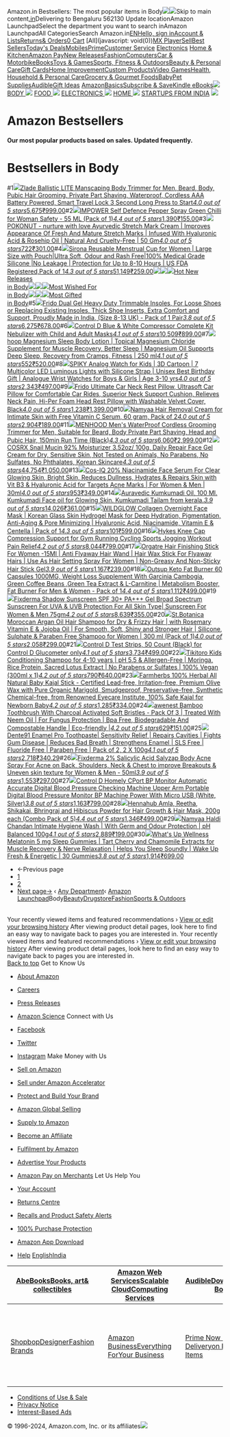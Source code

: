 Amazon.in Bestsellers: The most popular items in Body![](//fls-eu.amazon.in/1/batch/1/OP/A21TJRUUN4KGV:262-8019497-0023555:7KR6WWDC23C41R6FVBXJ$uedata=s:%2Frd%2Fuedata%3Fstaticb%26id%3D7KR6WWDC23C41R6FVBXJ:0)![](https://m.media-amazon.com/images/G/31/gno/sprites/nav-sprite-global-1x-reorg-privacy._CB541718031_.png)Skip to main content[.in](/ref=nav_logo)Delivering to Bengaluru 562130  Update locationAmazon LaunchpadSelect the department you want to search inAmazon LaunchpadAll CategoriesSearch Amazon.in[EN](/customer-preferences/edit?ie=UTF8&preferencesReturnUrl=%2F&ref_=topnav_lang)[Hello, sign inAccount & Lists](https://www.amazon.in/ap/signin?openid.pape.max_auth_age=0&openid.return_to=https%3A%2F%2Fwww.amazon.in%2Fgp%2Fbestsellers%2Fboost%2F10894224031%2Fref%3Dzg_bs_nav_boost_1%2F%3Fie%3DUTF8%26ref_%3Dnav_ya_signin&openid.identity=http%3A%2F%2Fspecs.openid.net%2Fauth%2F2.0%2Fidentifier_select&openid.assoc_handle=inflex&openid.mode=checkid_setup&openid.claimed_id=http%3A%2F%2Fspecs.openid.net%2Fauth%2F2.0%2Fidentifier_select&openid.ns=http%3A%2F%2Fspecs.openid.net%2Fauth%2F2.0)[Returns& Orders](/gp/css/order-history?ref_=nav_orders_first)[0 Cart](/gp/cart/view.html?ref_=nav_cart) [All](javascript: void(0))[MX Player](/minitv?ref_=nav_avod_desktop_topnav)[Sell](/b/32702023031?node=32702023031&ld=AZINSOANavDesktop_T3&ref_=nav_cs_sell_T3)[Best Sellers](/gp/bestsellers/?ref_=nav_cs_bestsellers)[Today's Deals](/deals?ref_=nav_cs_gb)[Mobiles](/mobile-phones/b/?ie=UTF8&node=1389401031&ref_=nav_cs_mobiles)[Prime](/prime?ref_=nav_cs_primelink_nonmember)[Customer Service](/gp/help/customer/display.html?nodeId=200507590&ref_=nav_cs_help) [Electronics](/electronics/b/?ie=UTF8&node=976419031&ref_=nav_cs_electronics) [Home & Kitchen](/Home-Kitchen/b/?ie=UTF8&node=976442031&ref_=nav_cs_home)[Amazon Pay](/gp/sva/dashboard?ref_=nav_cs_apay)[New Releases](/gp/new-releases/?ref_=nav_cs_newreleases)[Fashion](/gp/browse.html?node=6648217031&ref_=nav_cs_fashion)[Computers](/computers-and-accessories/b/?ie=UTF8&node=976392031&ref_=nav_cs_pc)[Car & Motorbike](/Car-Motorbike-Store/b/?ie=UTF8&node=4772060031&ref_=nav_cs_automotive)[Books](/Books/b/?ie=UTF8&node=976389031&ref_=nav_cs_books)[Toys & Games](/Toys-Games/b/?ie=UTF8&node=1350380031&ref_=nav_cs_toys)[Sports, Fitness & Outdoors](/Sports/b/?ie=UTF8&node=1984443031&ref_=nav_cs_sports)[Beauty & Personal Care](/beauty/b/?ie=UTF8&node=1355016031&ref_=nav_cs_beauty)[Gift Cards](/gift-card-store/b/?ie=UTF8&node=3704982031&ref_=nav_cs_gc)[Home Improvement](/Home-Improvement/b/?ie=UTF8&node=4286640031&ref_=nav_cs_hi)[Custom Products](/Amazon-Custom/b/?ie=UTF8&node=32615889031&ref_=nav_cs_custom)[Video Games](/video-games/b/?ie=UTF8&node=976460031&ref_=nav_cs_video_games)[Health, Household & Personal Care](/health-and-personal-care/b/?ie=UTF8&node=1350384031&ref_=nav_cs_hpc)[Grocery & Gourmet Foods](/Gourmet-Specialty-Foods/b/?ie=UTF8&node=2454178031&ref_=nav_cs_grocery)[Baby](/Baby/b/?ie=UTF8&node=1571274031&ref_=nav_cs_baby)[Pet Supplies](/Pet-Supplies/b/?ie=UTF8&node=2454181031&ref_=nav_cs_pets)[Audible](/Audible-Books-and-Originals/b/?ie=UTF8&node=17941593031&ref_=nav_cs_audible)[Gift Ideas](/gcx/-/gfhz/?ref_=nav_cs_giftfinder) [AmazonBasics](/b/?node=6637738031&ref_=nav_cs_amazonbasics)[Subscribe & Save](/auto-deliveries/landing?ref_=nav_cs_sns)[Kindle eBooks](/Kindle-eBooks/b/?ie=UTF8&node=1634753031&ref_=nav_cs_kindle_books)[![](https://m.media-amazon.com/images/G/31/launchpad/subnav/launchpad_lp_nav-logo._CB485945317_.png)](/amazon-launchpad/b/?ie=UTF8&node=10894223031&ref_=topnav_storetab_lpdin) [BODY ![](https://m.media-amazon.com/images/G/31/launchpad/subnav/Arrow_grey_21x13._CB485933081_.png)](/b/?_encoding=UTF8&ie=UTF8&node=10894224031&ref_=sv_lpdin_1) [FOOD ![](https://m.media-amazon.com/images/G/31/launchpad/subnav/Arrow_grey_21x13._CB485933081_.png)](/b/?_encoding=UTF8&ie=UTF8&node=10894230031&ref_=sv_lpdin_2) [ELECTRONICS ![](https://m.media-amazon.com/images/G/31/launchpad/subnav/Arrow_grey_21x13._CB485933081_.png)](/b/?_encoding=UTF8&ie=UTF8&node=10894234031&ref_=sv_lpdin_3) [HOME ![](https://m.media-amazon.com/images/G/31/launchpad/subnav/Arrow_grey_21x13._CB485933081_.png)](/b/?_encoding=UTF8&ie=UTF8&node=10894243031&ref_=sv_lpdin_4) [STARTUPS FROM INDIA](/b/?_encoding=UTF8&node=10894259031&ref_=sv_lpdin_5#container) [![](https://m.media-amazon.com/images/G/31/launchpad/subnav/launchpad_lp_are_you_a_startup_btn._CB485947643_.png)](https://services.amazon.in/services/sell-on-amazon/launchpad/?_encoding=UTF8&ref_=sv_lpdin_6)

Amazon Bestsellers
==================

#### Our most popular products based on sales. Updated frequently.

Bestsellers in Body
===================

#1[![](https://images-eu.ssl-images-amazon.com/images/I/61W+08SAkiL._AC_UL300_SR300,200_.jpg)](/Ballistic-Manscaping-Grooming-Waterproof-Cordless/dp/B0BD8RXV99/ref=zg_bs_g_10894224031_d_sccl_1/262-8019497-0023555?psc=1)[Zlade Ballistic LITE Manscaping Body Trimmer for Men, Beard, Body, Pubic Hair Grooming, Private Part Shaving, Waterproof, Cordless AAA Battery Powered, Smart Travel Lock 3 Second Long Press to Start](/Ballistic-Manscaping-Grooming-Waterproof-Cordless/dp/B0BD8RXV99/ref=zg_bs_g_10894224031_d_sccl_1/262-8019497-0023555?psc=1)[*4.0 out of 5 stars*5,675](/product-reviews/B0BD8RXV99/ref=zg_bs_g_10894224031_d_sccl_1_cr/262-8019497-0023555)[₹999.00](/Ballistic-Manscaping-Grooming-Waterproof-Cordless/dp/B0BD8RXV99/ref=zg_bs_g_10894224031_d_sccl_1/262-8019497-0023555?psc=1)#2[![](https://images-eu.ssl-images-amazon.com/images/I/61kqjJ9kCoL._AC_UL300_SR300,200_.jpg)](/Impower-Defence-Green-Chilli-Spray/dp/B075KC6SLD/ref=zg_bs_g_10894224031_d_sccl_2/262-8019497-0023555?psc=1)[IMPOWER Self Defence Pepper Spray Green Chilli for Woman Safety - 55 ML (Pack of 1)](/Impower-Defence-Green-Chilli-Spray/dp/B075KC6SLD/ref=zg_bs_g_10894224031_d_sccl_2/262-8019497-0023555?psc=1)[*4.4 out of 5 stars*1,390](/product-reviews/B075KC6SLD/ref=zg_bs_g_10894224031_d_sccl_2_cr/262-8019497-0023555)[₹155.00](/Impower-Defence-Green-Chilli-Spray/dp/B075KC6SLD/ref=zg_bs_g_10894224031_d_sccl_2/262-8019497-0023555?psc=1)#3[![](https://images-eu.ssl-images-amazon.com/images/I/61noHdS-hpL._AC_UL300_SR300,200_.jpg)](/POKONUT-appearance-Hyaluronic-Formulated-Cruelty-Free/dp/B0B3959HN8/ref=zg_bs_g_10894224031_d_sccl_3/262-8019497-0023555?psc=1)[POKONUT - nurture with love Ayurvedic Stretch Mark Cream | Improves Appearance Of Fresh And Mature Stretch Marks | Infused With Hyaluronic Acid & Rosehip Oil | Natural And Cruelty-Free | 50 Gm](/POKONUT-appearance-Hyaluronic-Formulated-Cruelty-Free/dp/B0B3959HN8/ref=zg_bs_g_10894224031_d_sccl_3/262-8019497-0023555?psc=1)[*4.0 out of 5 stars*722](/product-reviews/B0B3959HN8/ref=zg_bs_g_10894224031_d_sccl_3_cr/262-8019497-0023555)[₹301.00](/POKONUT-appearance-Hyaluronic-Formulated-Cruelty-Free/dp/B0B3959HN8/ref=zg_bs_g_10894224031_d_sccl_3/262-8019497-0023555?psc=1)#4[![](https://images-eu.ssl-images-amazon.com/images/I/71KWZwaDQvL._AC_UL300_SR300,200_.jpg)](/Sirona-Approved-Reusable-Menstrual-Silicone/dp/B07548ND5J/ref=zg_bs_g_10894224031_d_sccl_4/262-8019497-0023555?psc=1)[Sirona Reusable Menstrual Cup for Women | Large Size with Pouch|Ultra Soft, Odour and Rash Free|100% Medical Grade Silicone |No Leakage | Protection for Up to 8-10 Hours | US FDA Registered,Pack of 1](/Sirona-Approved-Reusable-Menstrual-Silicone/dp/B07548ND5J/ref=zg_bs_g_10894224031_d_sccl_4/262-8019497-0023555?psc=1)[*4.3 out of 5 stars*51,149](/product-reviews/B07548ND5J/ref=zg_bs_g_10894224031_d_sccl_4_cr/262-8019497-0023555)[₹259.00](/Sirona-Approved-Reusable-Menstrual-Silicone/dp/B07548ND5J/ref=zg_bs_g_10894224031_d_sccl_4/262-8019497-0023555?psc=1)[![](https://m.media-amazon.com/images/I/41sFepcVifL.jpg)![](https://m.media-amazon.com/images/I/31rxgwPwbLL.jpg)![](https://m.media-amazon.com/images/I/41tWdLAx3EL.jpg)Hot New Releases  
in Body](/gp/new-releases/boost/10894224031/ref=zg_bs_tab_t_boost_bsnr)[![](https://m.media-amazon.com/images/I/41LhT66lowL.jpg)![](https://m.media-amazon.com/images/I/417ZoRlfxLS.jpg)![](https://m.media-amazon.com/images/I/41-zU9s3gkL.jpg)Most Wished For  
in Body](/gp/most-wished-for/boost/10894224031/ref=zg_bs_tab_t_boost_mw)[![](https://m.media-amazon.com/images/I/41zAvsf9hjL.jpg)![](https://m.media-amazon.com/images/I/211uu9OxeSL.jpg)![](https://m.media-amazon.com/images/I/41s9F0YU4vL.jpg)Most Gifted  
in Body](/gp/most-gifted/boost/10894224031/ref=zg_bs_tab_t_boost_mg)#5[![](https://images-eu.ssl-images-amazon.com/images/I/716Mf4sDXsL._AC_UL300_SR300,200_.jpg)](/Frido-Trimmable-Insoles-Replacing-Existing/dp/B09RV5JVMM/ref=zg_bs_g_10894224031_d_sccl_5/262-8019497-0023555?psc=1)[Frido Dual Gel Heavy Duty Trimmable Insoles, For Loose Shoes or Replacing Existing Insoles, Thick Shoe Inserts, Extra Comfort and Support, Proudly Made in India, (Size 8-13 UK) - Pack of 1 Pair](/Frido-Trimmable-Insoles-Replacing-Existing/dp/B09RV5JVMM/ref=zg_bs_g_10894224031_d_sccl_5/262-8019497-0023555?psc=1)[*3.8 out of 5 stars*6,275](/product-reviews/B09RV5JVMM/ref=zg_bs_g_10894224031_d_sccl_5_cr/262-8019497-0023555)[₹678.00](/Frido-Trimmable-Insoles-Replacing-Existing/dp/B09RV5JVMM/ref=zg_bs_g_10894224031_d_sccl_5/262-8019497-0023555?psc=1)#6[![](https://images-eu.ssl-images-amazon.com/images/I/61QSqyAIsaL._AC_UL300_SR300,200_.jpg)](/Control-White-Compressor-Complete-Nebulizer/dp/B07YB9QSRM/ref=zg_bs_g_10894224031_d_sccl_6/262-8019497-0023555?psc=1)[Control D Blue & White Compressor Complete Kit Nebulizer with Child and Adult Masks](/Control-White-Compressor-Complete-Nebulizer/dp/B07YB9QSRM/ref=zg_bs_g_10894224031_d_sccl_6/262-8019497-0023555?psc=1)[*4.1 out of 5 stars*10,509](/product-reviews/B07YB9QSRM/ref=zg_bs_g_10894224031_d_sccl_6_cr/262-8019497-0023555)[₹899.00](/Control-White-Compressor-Complete-Nebulizer/dp/B07YB9QSRM/ref=zg_bs_g_10894224031_d_sccl_6/262-8019497-0023555?psc=1)#7[![](https://images-eu.ssl-images-amazon.com/images/I/71zRBjJvF+L._AC_UL300_SR300,200_.jpg)](/Magnesium-Muscles-Recovery-Transdermal-Lavender/dp/B0C5XZCY2F/ref=zg_bs_g_10894224031_d_sccl_7/262-8019497-0023555?psc=1)[hoop Magnesium Sleep Body Lotion | Topical Magnesium Chloride Supplement for Muscle Recovery, Better Sleep | Magnesium Oil Supports Deep Sleep, Recovery from Cramps, Fitness | 250 ml](/Magnesium-Muscles-Recovery-Transdermal-Lavender/dp/B0C5XZCY2F/ref=zg_bs_g_10894224031_d_sccl_7/262-8019497-0023555?psc=1)[*4.1 out of 5 stars*552](/product-reviews/B0C5XZCY2F/ref=zg_bs_g_10894224031_d_sccl_7_cr/262-8019497-0023555)[₹520.00](/Magnesium-Muscles-Recovery-Transdermal-Lavender/dp/B0C5XZCY2F/ref=zg_bs_g_10894224031_d_sccl_7/262-8019497-0023555?psc=1)#8[![](https://images-eu.ssl-images-amazon.com/images/I/41zhQvD8-0L._AC_UL300_SR300,200_.jpg)](/SPIKY-Digital-Resistance-Comfortable-Silicone/dp/B09TZW89JV/ref=zg_bs_g_10894224031_d_sccl_8/262-8019497-0023555?psc=1)[SPIKY Analog Watch for Kids | 3D Cartoon | 7 Multicolor LED Luminous Lights with Silicone Strap | Unisex Best Birthday Gift | Analogue Wrist Watches for Boys & Girls | Age 3-10 yrs](/SPIKY-Digital-Resistance-Comfortable-Silicone/dp/B09TZW89JV/ref=zg_bs_g_10894224031_d_sccl_8/262-8019497-0023555?psc=1)[*4.0 out of 5 stars*2,343](/product-reviews/B09TZW89JV/ref=zg_bs_g_10894224031_d_sccl_8_cr/262-8019497-0023555)[₹497.00](/SPIKY-Digital-Resistance-Comfortable-Silicone/dp/B09TZW89JV/ref=zg_bs_g_10894224031_d_sccl_8/262-8019497-0023555?psc=1)#9[![](https://images-eu.ssl-images-amazon.com/images/I/716SWYL2IeL._AC_UL300_SR300,200_.jpg)](/Frido-Ultimate-Ultrasoft-Comfortable-Superior/dp/B0CPYSWJV5/ref=zg_bs_g_10894224031_d_sccl_9/262-8019497-0023555?psc=1)[Frido Ultimate Car Neck Rest Pillow, Ultrasoft Car Pillow for Comfortable Car Rides, Superior Neck Support Cushion, Relieves Neck Pain, Hi-Per Foam Head Rest Pillow with Washable Velvet Cover, Black](/Frido-Ultimate-Ultrasoft-Comfortable-Superior/dp/B0CPYSWJV5/ref=zg_bs_g_10894224031_d_sccl_9/262-8019497-0023555?psc=1)[*4.0 out of 5 stars*1,238](/product-reviews/B0CPYSWJV5/ref=zg_bs_g_10894224031_d_sccl_9_cr/262-8019497-0023555)[₹1,399.00](/Frido-Ultimate-Ultrasoft-Comfortable-Superior/dp/B0CPYSWJV5/ref=zg_bs_g_10894224031_d_sccl_9/262-8019497-0023555?psc=1)#10[![](https://images-eu.ssl-images-amazon.com/images/I/61GJBMVt-dL._AC_UL300_SR300,200_.jpg)](/Namyaa-Removing-Intimate-Soothing-Vitamin/dp/B093GTYCBC/ref=zg_bs_g_10894224031_d_sccl_10/262-8019497-0023555?psc=1)[Namyaa Hair Removal Cream for Intimate Skin with Free Vitamin C Serum, 60 gram, Pack of 2](/Namyaa-Removing-Intimate-Soothing-Vitamin/dp/B093GTYCBC/ref=zg_bs_g_10894224031_d_sccl_10/262-8019497-0023555?psc=1)[*4.0 out of 5 stars*2,904](/product-reviews/B093GTYCBC/ref=zg_bs_g_10894224031_d_sccl_10_cr/262-8019497-0023555)[₹189.00](/Namyaa-Removing-Intimate-Soothing-Vitamin/dp/B093GTYCBC/ref=zg_bs_g_10894224031_d_sccl_10/262-8019497-0023555?psc=1)#11[![](https://images-eu.ssl-images-amazon.com/images/I/419c40tVwSL._AC_UL300_SR300,200_.jpg)](/MENHOOD-WaterProof-Cordless-Grooming-Trimmer/dp/B094JPRYYV/ref=zg_bs_g_10894224031_d_sccl_11/262-8019497-0023555?psc=1)[MENHOOD Men's WaterProof Cordless Grooming Trimmer for Men, Suitable for Beard, Body Private Part Shaving, Head and Pubic Hair, 150min Run Time (Black)](/MENHOOD-WaterProof-Cordless-Grooming-Trimmer/dp/B094JPRYYV/ref=zg_bs_g_10894224031_d_sccl_11/262-8019497-0023555?psc=1)[*4.3 out of 5 stars*6,060](/product-reviews/B094JPRYYV/ref=zg_bs_g_10894224031_d_sccl_11_cr/262-8019497-0023555)[₹2,999.00](/MENHOOD-WaterProof-Cordless-Grooming-Trimmer/dp/B094JPRYYV/ref=zg_bs_g_10894224031_d_sccl_11/262-8019497-0023555?psc=1)#12[![](https://images-eu.ssl-images-amazon.com/images/I/61XpCehawcL._AC_UL300_SR300,200_.jpg)](/COSRX-Moisturizer-Sensitive-Parabens-Phthalates/dp/B01LEJ5MSK/ref=zg_bs_g_10894224031_d_sccl_12/262-8019497-0023555?psc=1)[COSRX Snail Mucin 92% Moisturizer 3.52oz/ 100g, Daily Repair Face Gel Cream for Dry, Sensitive Skin, Not Tested on Animals, No Parabens, No Sulfates, No Phthalates, Korean Skincare](/COSRX-Moisturizer-Sensitive-Parabens-Phthalates/dp/B01LEJ5MSK/ref=zg_bs_g_10894224031_d_sccl_12/262-8019497-0023555?psc=1)[*4.3 out of 5 stars*44,754](/product-reviews/B01LEJ5MSK/ref=zg_bs_g_10894224031_d_sccl_12_cr/262-8019497-0023555)[₹1,050.00](/COSRX-Moisturizer-Sensitive-Parabens-Phthalates/dp/B01LEJ5MSK/ref=zg_bs_g_10894224031_d_sccl_12/262-8019497-0023555?psc=1)#13[![](https://images-eu.ssl-images-amazon.com/images/I/71wu9W+J9eL._AC_UL300_SR300,200_.jpg)](/Niacinamide-Multi-Peptide-Hyaluronic-Correction-Hyperpigmentation/dp/B097KSJ6LR/ref=zg_bs_g_10894224031_d_sccl_13/262-8019497-0023555?psc=1)[Cos-IQ 20% Niacinamide Face Serum For Clear Glowing Skin, Bright Skin, Reduces Dullness, Hydrates & Repairs Skin with Vit B3 & Hyaluronic Acid for Targets Acne Marks | For Women & Men | 30ml](/Niacinamide-Multi-Peptide-Hyaluronic-Correction-Hyperpigmentation/dp/B097KSJ6LR/ref=zg_bs_g_10894224031_d_sccl_13/262-8019497-0023555?psc=1)[*4.0 out of 5 stars*953](/product-reviews/B097KSJ6LR/ref=zg_bs_g_10894224031_d_sccl_13_cr/262-8019497-0023555)[₹349.00](/Niacinamide-Multi-Peptide-Hyaluronic-Correction-Hyperpigmentation/dp/B097KSJ6LR/ref=zg_bs_g_10894224031_d_sccl_13/262-8019497-0023555?psc=1)#14[![](https://images-eu.ssl-images-amazon.com/images/I/71-InZvXzsL._AC_UL300_SR300,200_.jpg)](/Auravedic-Kumkumadi-Saffron-Brightening-Radiance/dp/B00YXTNFJC/ref=zg_bs_g_10894224031_d_sccl_14/262-8019497-0023555?psc=1)[Auravedic Kumkumadi Oil, 100 Ml. Kumkumadi Face oil for Glowing Skin. Kumkumadi Tailam from kerala.](/Auravedic-Kumkumadi-Saffron-Brightening-Radiance/dp/B00YXTNFJC/ref=zg_bs_g_10894224031_d_sccl_14/262-8019497-0023555?psc=1)[*3.9 out of 5 stars*14,026](/product-reviews/B00YXTNFJC/ref=zg_bs_g_10894224031_d_sccl_14_cr/262-8019497-0023555)[₹361.00](/Auravedic-Kumkumadi-Saffron-Brightening-Radiance/dp/B00YXTNFJC/ref=zg_bs_g_10894224031_d_sccl_14/262-8019497-0023555?psc=1)#15[![](https://images-eu.ssl-images-amazon.com/images/I/61G0Aq0bBaL._AC_UL300_SR300,200_.jpg)](/WILDGLOW-Pigmentation-Anti-Aging-Minimizing-Niacinamide/dp/B0DBQX8RMW/ref=zg_bs_g_10894224031_d_sccl_15/262-8019497-0023555?psc=1)[WILDGLOW Collagen Overnight Face Mask | Korean Glass Skin Hydrogel Mask for Deep Hydration, Pigmentation, Anti-Aging & Pore Minimizing | Hyaluronic Acid, Niacinamide, Vitamin E & Centella | Pack of 1](/WILDGLOW-Pigmentation-Anti-Aging-Minimizing-Niacinamide/dp/B0DBQX8RMW/ref=zg_bs_g_10894224031_d_sccl_15/262-8019497-0023555?psc=1)[*4.3 out of 5 stars*101](/product-reviews/B0DBQX8RMW/ref=zg_bs_g_10894224031_d_sccl_15_cr/262-8019497-0023555)[₹599.00](/WILDGLOW-Pigmentation-Anti-Aging-Minimizing-Niacinamide/dp/B0DBQX8RMW/ref=zg_bs_g_10894224031_d_sccl_15/262-8019497-0023555?psc=1)#16[![](https://images-eu.ssl-images-amazon.com/images/I/71AF5VeQrJL._AC_UL300_SR300,200_.jpg)](/Hykes-Compression-Support-Running-Cycling/dp/B07J6GBG8H/ref=zg_bs_g_10894224031_d_sccl_16/262-8019497-0023555?psc=1)[Hykes Knee Cap Compression Support for Gym Running Cycling Sports Jogging Workout Pain Relief](/Hykes-Compression-Support-Running-Cycling/dp/B07J6GBG8H/ref=zg_bs_g_10894224031_d_sccl_16/262-8019497-0023555?psc=1)[*4.2 out of 5 stars*8,044](/product-reviews/B07J6GBG8H/ref=zg_bs_g_10894224031_d_sccl_16_cr/262-8019497-0023555)[₹799.00](/Hykes-Compression-Support-Running-Cycling/dp/B07J6GBG8H/ref=zg_bs_g_10894224031_d_sccl_16/262-8019497-0023555?psc=1)#17[![](https://images-eu.ssl-images-amazon.com/images/I/51FoRrMzCHL._AC_UL300_SR300,200_.jpg)](/Orgatre-Finishing-flyaway-Non-Greasy-Non-Sticky/dp/B0C2VSQJZ1/ref=zg_bs_g_10894224031_d_sccl_17/262-8019497-0023555?psc=1)[Orgatre Hair Finishing Stick For Women -15Ml | Anti Flyaway Hair Wand | Hair Wax Stick For Flyaway Hairs | Use As Hair Setting Spray For Women | Non-Greasy And Non-Sticky Hair Stick Gel](/Orgatre-Finishing-flyaway-Non-Greasy-Non-Sticky/dp/B0C2VSQJZ1/ref=zg_bs_g_10894224031_d_sccl_17/262-8019497-0023555?psc=1)[*3.9 out of 5 stars*1,167](/product-reviews/B0C2VSQJZ1/ref=zg_bs_g_10894224031_d_sccl_17_cr/262-8019497-0023555)[₹239.00](/Orgatre-Finishing-flyaway-Non-Greasy-Non-Sticky/dp/B0C2VSQJZ1/ref=zg_bs_g_10894224031_d_sccl_17/262-8019497-0023555?psc=1)#18[![](https://images-eu.ssl-images-amazon.com/images/I/71gKSQpWLcL._AC_UL300_SR300,200_.jpg)](/Capsules-Supplement-Garcinia-L-Carnitine-Metabolism/dp/B0D9HV8DMZ/ref=zg_bs_g_10894224031_d_sccl_18/262-8019497-0023555?psc=1)[Outsup Keto Fat Burner 60 Capsules 1000MG, Weight Loss Supplement With Garcinia Cambogia, Green Coffee Beans ,Green Tea Extract & L-Carnitine | Metabolism Booster, Fat Burner For Men & Women - Pack of 1](/Capsules-Supplement-Garcinia-L-Carnitine-Metabolism/dp/B0D9HV8DMZ/ref=zg_bs_g_10894224031_d_sccl_18/262-8019497-0023555?psc=1)[*4.4 out of 5 stars*1,112](/product-reviews/B0D9HV8DMZ/ref=zg_bs_g_10894224031_d_sccl_18_cr/262-8019497-0023555)[₹499.00](/Capsules-Supplement-Garcinia-L-Carnitine-Metabolism/dp/B0D9HV8DMZ/ref=zg_bs_g_10894224031_d_sccl_18/262-8019497-0023555?psc=1)#19[![](https://images-eu.ssl-images-amazon.com/images/I/61Eb4yzFGrL._AC_UL300_SR300,200_.jpg)](/FIXDERMA-Sunscreen-30-Protection-Resistant/dp/B089RJBNP2/ref=zg_bs_g_10894224031_d_sccl_19/262-8019497-0023555?psc=1)[Fixderma Shadow Sunscreen SPF 30+ PA+++ Gel Broad Spectrum Sunscreen For UVA & UVB Protection For All Skin Type| Sunscreen For Women & Men 75gm](/FIXDERMA-Sunscreen-30-Protection-Resistant/dp/B089RJBNP2/ref=zg_bs_g_10894224031_d_sccl_19/262-8019497-0023555?psc=1)[*4.2 out of 5 stars*8,639](/product-reviews/B089RJBNP2/ref=zg_bs_g_10894224031_d_sccl_19_cr/262-8019497-0023555)[₹355.00](/FIXDERMA-Sunscreen-30-Protection-Resistant/dp/B089RJBNP2/ref=zg_bs_g_10894224031_d_sccl_19/262-8019497-0023555?psc=1)#20[![](https://images-eu.ssl-images-amazon.com/images/I/51HskzdpVLL._AC_UL300_SR300,200_.jpg)](/St-Botanica-Moroccan-Rosemary-Promotes-Sulphate/dp/B074M9M3V6/ref=zg_bs_g_10894224031_d_sccl_20/262-8019497-0023555?psc=1)[St.Botanica Moroccan Argan Oil Hair Shampoo for Dry & Frizzy Hair | with Rosemary Vitamin E & Jojoba Oil | For Smooth, Soft, Shiny and Stronger Hair | Silicone, Sulphate & Paraben Free Shampoo for Women | 300 ml (Pack of 1)](/St-Botanica-Moroccan-Rosemary-Promotes-Sulphate/dp/B074M9M3V6/ref=zg_bs_g_10894224031_d_sccl_20/262-8019497-0023555?psc=1)[*4.0 out of 5 stars*2,058](/product-reviews/B074M9M3V6/ref=zg_bs_g_10894224031_d_sccl_20_cr/262-8019497-0023555)[₹299.00](/St-Botanica-Moroccan-Rosemary-Promotes-Sulphate/dp/B074M9M3V6/ref=zg_bs_g_10894224031_d_sccl_20/262-8019497-0023555?psc=1)#21[![](https://images-eu.ssl-images-amazon.com/images/I/51hJZs8nVUL._AC_UL300_SR300,200_.jpg)](/Control-Test-Strips-Count-Black/dp/B073TT59ZQ/ref=zg_bs_g_10894224031_d_sccl_21/262-8019497-0023555?psc=1)[Control D Test Strips, 50 Count (Black) for Control D Glucometer only](/Control-Test-Strips-Count-Black/dp/B073TT59ZQ/ref=zg_bs_g_10894224031_d_sccl_21/262-8019497-0023555?psc=1)[*4.1 out of 5 stars*3,734](/product-reviews/B073TT59ZQ/ref=zg_bs_g_10894224031_d_sccl_21_cr/262-8019497-0023555)[₹499.00](/Control-Test-Strips-Count-Black/dp/B073TT59ZQ/ref=zg_bs_g_10894224031_d_sccl_21/262-8019497-0023555?psc=1)#22[![](https://images-eu.ssl-images-amazon.com/images/I/61xOSlP1cvL._AC_UL300_SR300,200_.jpg)](/Tikitoro-Conditioning-Shampoo-Parabens-Sulphates/dp/B09WMN19YL/ref=zg_bs_g_10894224031_d_sccl_22/262-8019497-0023555?psc=1)[Tikitoro Kids Conditioning Shampoo for 4-10 years | pH 5.5 & Allergen-Free | Moringa, Rice Protein, Sacred Lotus Extract | No Parabens or Sulfates | 100% Vegan (300ml x 1)](/Tikitoro-Conditioning-Shampoo-Parabens-Sulphates/dp/B09WMN19YL/ref=zg_bs_g_10894224031_d_sccl_22/262-8019497-0023555?psc=1)[*4.2 out of 5 stars*790](/product-reviews/B09WMN19YL/ref=zg_bs_g_10894224031_d_sccl_22_cr/262-8019497-0023555)[₹640.00](/Tikitoro-Conditioning-Shampoo-Parabens-Sulphates/dp/B09WMN19YL/ref=zg_bs_g_10894224031_d_sccl_22/262-8019497-0023555?psc=1)#23[![](https://images-eu.ssl-images-amazon.com/images/I/71K4kQ67AqL._AC_UL300_SR300,200_.jpg)](/Farmherbs-Herbal-Kajal-Stick-Baby/dp/B0B6GJZCYZ/ref=zg_bs_g_10894224031_d_sccl_23/262-8019497-0023555?psc=1)[Farmherbs 100% Herbal All Natural Baby Kajal Stick - Certified Lead-free, Irritation-free, Premium Olive Wax with Pure Organic Marigold, Smudgeproof, Preservative-free, Synthetic Chemical-free, from Renowned Eyecare Institute, 100% Safe Kajal for Newborn Baby](/Farmherbs-Herbal-Kajal-Stick-Baby/dp/B0B6GJZCYZ/ref=zg_bs_g_10894224031_d_sccl_23/262-8019497-0023555?psc=1)[*4.2 out of 5 stars*1,285](/product-reviews/B0B6GJZCYZ/ref=zg_bs_g_10894224031_d_sccl_23_cr/262-8019497-0023555)[₹334.00](/Farmherbs-Herbal-Kajal-Stick-Baby/dp/B0B6GJZCYZ/ref=zg_bs_g_10894224031_d_sccl_23/262-8019497-0023555?psc=1)#24[![](https://images-eu.ssl-images-amazon.com/images/I/61XCYT6TLLL._AC_UL300_SR300,200_.jpg)](/awenest-Toothbrush-Charcoal-Activated-Bristles/dp/B0BXDR5644/ref=zg_bs_g_10894224031_d_sccl_24/262-8019497-0023555?psc=1)[awenest Bamboo Toothbrush With Charcoal Activated Soft Bristles - Pack Of 3 | Treated With Neem Oil | For Fungus Protection | Bpa Free, Biodegradable And Compostable Handle | Eco-friendly |](/awenest-Toothbrush-Charcoal-Activated-Bristles/dp/B0BXDR5644/ref=zg_bs_g_10894224031_d_sccl_24/262-8019497-0023555?psc=1)[*4.2 out of 5 stars*629](/product-reviews/B0BXDR5644/ref=zg_bs_g_10894224031_d_sccl_24_cr/262-8019497-0023555)[₹151.00](/awenest-Toothbrush-Charcoal-Activated-Bristles/dp/B0BXDR5644/ref=zg_bs_g_10894224031_d_sccl_24/262-8019497-0023555?psc=1)#25[![](https://images-eu.ssl-images-amazon.com/images/I/71xbS6Q5C5L._AC_UL300_SR300,200_.jpg)](/Dente91-Toothpaste-Sensitivity-Re-Mineralization-Protection/dp/B091CLPMS1/ref=zg_bs_g_10894224031_d_sccl_25/262-8019497-0023555?psc=1)[Dente91 Enamel Pro Toothpaste| Sensitivity Relief | Repairs Cavities | Fights Gum Disease | Reduces Bad Breath | Strengthens Enamel | SLS Free | Fluoride Free | Paraben Free | Pack of 2, 2 X 100g](/Dente91-Toothpaste-Sensitivity-Re-Mineralization-Protection/dp/B091CLPMS1/ref=zg_bs_g_10894224031_d_sccl_25/262-8019497-0023555?psc=1)[*4.1 out of 5 stars*2,718](/product-reviews/B091CLPMS1/ref=zg_bs_g_10894224031_d_sccl_25_cr/262-8019497-0023555)[₹340.29](/Dente91-Toothpaste-Sensitivity-Re-Mineralization-Protection/dp/B091CLPMS1/ref=zg_bs_g_10894224031_d_sccl_25/262-8019497-0023555?psc=1)#26[![](https://images-eu.ssl-images-amazon.com/images/I/518dhNXVCZS._AC_UL300_SR300,200_.jpg)](/Fix-Derma-Salyzap-Body-Spray/dp/B01GNT55DS/ref=zg_bs_g_10894224031_d_sccl_26/262-8019497-0023555?psc=1)[Fixderma 2% Salicylic Acid Salyzap Body Acne Spray For Acne on Back, Shoulders, Neck & Chest to improve Breakouts & Uneven skin texture for Women & Men - 50ml](/Fix-Derma-Salyzap-Body-Spray/dp/B01GNT55DS/ref=zg_bs_g_10894224031_d_sccl_26/262-8019497-0023555?psc=1)[*3.9 out of 5 stars*1,553](/product-reviews/B01GNT55DS/ref=zg_bs_g_10894224031_d_sccl_26_cr/262-8019497-0023555)[₹297.00](/Fix-Derma-Salyzap-Body-Spray/dp/B01GNT55DS/ref=zg_bs_g_10894224031_d_sccl_26/262-8019497-0023555?psc=1)#27[![](https://images-eu.ssl-images-amazon.com/images/I/51OK+9kVZeL._AC_UL300_SR300,200_.jpg)](/Control-Automatic-Accurate-Pressure-Checking/dp/B0BSR1ZXWM/ref=zg_bs_g_10894224031_d_sccl_27/262-8019497-0023555?psc=1)[Control D Homely CPort BP Monitor Automatic Accurate Digital Blood Pressure Checking Machine Upper Arm Portable Digital Blood Pressure Monitor BP Machine Power With Micro USB (White, Silver)](/Control-Automatic-Accurate-Pressure-Checking/dp/B0BSR1ZXWM/ref=zg_bs_g_10894224031_d_sccl_27/262-8019497-0023555?psc=1)[*3.8 out of 5 stars*1,163](/product-reviews/B0BSR1ZXWM/ref=zg_bs_g_10894224031_d_sccl_27_cr/262-8019497-0023555)[₹799.00](/Control-Automatic-Accurate-Pressure-Checking/dp/B0BSR1ZXWM/ref=zg_bs_g_10894224031_d_sccl_27/262-8019497-0023555?psc=1)#28[![](https://images-eu.ssl-images-amazon.com/images/I/81D3gTnOhqS._AC_UL300_SR300,200_.jpg)](/Hennahub-Reetha-Shikakai-Bhringraj-Hibiscus/dp/B08DM49Z3F/ref=zg_bs_g_10894224031_d_sccl_28/262-8019497-0023555?psc=1)[Hennahub Amla, Reetha, Shikakai, Bhringraj and Hibiscus Powder for Hair Growth & Hair Mask, 200g each (Combo Pack of 5)](/Hennahub-Reetha-Shikakai-Bhringraj-Hibiscus/dp/B08DM49Z3F/ref=zg_bs_g_10894224031_d_sccl_28/262-8019497-0023555?psc=1)[*4.4 out of 5 stars*1,346](/product-reviews/B08DM49Z3F/ref=zg_bs_g_10894224031_d_sccl_28_cr/262-8019497-0023555)[₹499.00](/Hennahub-Reetha-Shikakai-Bhringraj-Hibiscus/dp/B08DM49Z3F/ref=zg_bs_g_10894224031_d_sccl_28/262-8019497-0023555?psc=1)#29[![](https://images-eu.ssl-images-amazon.com/images/I/61KRxgAbfYL._AC_UL300_SR300,200_.jpg)](/Namyaa-Chandan-Intimate-Protection-Balanced/dp/B08GP3FMTV/ref=zg_bs_g_10894224031_d_sccl_29/262-8019497-0023555?psc=1)[Namyaa Haldi Chandan Intimate Hygiene Wash | With Germ and Odour Protection | pH Balanced 100g](/Namyaa-Chandan-Intimate-Protection-Balanced/dp/B08GP3FMTV/ref=zg_bs_g_10894224031_d_sccl_29/262-8019497-0023555?psc=1)[*4.1 out of 5 stars*2,889](/product-reviews/B08GP3FMTV/ref=zg_bs_g_10894224031_d_sccl_29_cr/262-8019497-0023555)[₹199.00](/Namyaa-Chandan-Intimate-Protection-Balanced/dp/B08GP3FMTV/ref=zg_bs_g_10894224031_d_sccl_29/262-8019497-0023555?psc=1)#30[![](https://images-eu.ssl-images-amazon.com/images/I/61qEnLrtYUL._AC_UL300_SR300,200_.jpg)](/Whats-Up-Wellness-Relaxation-Energetic/dp/B0BJ7BPMTR/ref=zg_bs_g_10894224031_d_sccl_30/262-8019497-0023555?psc=1)[What's Up Wellness Melatonin 5 mg Sleep Gummies | Tart Cherry and Chamomile Extracts for Muscle Recovery & Nerve Relaxation | Helps You Sleep Soundly | Wake Up Fresh & Energetic | 30 Gummies](/Whats-Up-Wellness-Relaxation-Energetic/dp/B0BJ7BPMTR/ref=zg_bs_g_10894224031_d_sccl_30/262-8019497-0023555?psc=1)[*3.8 out of 5 stars*1,914](/product-reviews/B0BJ7BPMTR/ref=zg_bs_g_10894224031_d_sccl_30_cr/262-8019497-0023555)[₹699.00](/Whats-Up-Wellness-Relaxation-Energetic/dp/B0BJ7BPMTR/ref=zg_bs_g_10894224031_d_sccl_30/262-8019497-0023555?psc=1)

* ←Previous page
* [1](/gp/bestsellers/boost/10894224031/ref=zg_bs_pg_1_boost?ie=UTF8&pg=1)
* [2](/gp/bestsellers/boost/10894224031/ref=zg_bs_pg_2_boost?ie=UTF8&pg=2)
* [Next page→](/gp/bestsellers/boost/10894224031/ref=zg_bs_pg_2_boost?ie=UTF8&pg=2)
‹ [Any Department](/gp/bestsellers/ref=zg_bs_unv_boost_0_10894224031_2)‹ [Amazon Launchpad](/gp/bestsellers/boost/ref=zg_bs_unv_boost_1_10894224031_1)Body[Beauty](/gp/bestsellers/boost/10894225031/ref=zg_bs_nav_boost_2_10894224031)[Drugstore](/gp/bestsellers/boost/10894228031/ref=zg_bs_nav_boost_2_10894224031)[Fashion](/gp/bestsellers/boost/10894226031/ref=zg_bs_nav_boost_2_10894224031)[Sports & Outdoors](/gp/bestsellers/boost/10894229031/ref=zg_bs_nav_boost_2_10894224031)  

|  |
| --- |

 Your recently viewed items and featured recommendations  ›  [View or edit your browsing history](/gp/history)  After viewing product detail pages, look here to find an easy way to navigate back to pages you are interested in.  Your recently viewed items and featured recommendations  ›  [View or edit your browsing history](/gp/history)  After viewing product detail pages, look here to find an easy way to navigate back to pages you are interested in.   
 [Back to top](javascript:void(0)) Get to Know Us

* [About Amazon](https://www.aboutamazon.in/?utm_source=gateway&utm_medium=footer)
* [Careers](https://amazon.jobs)
* [Press Releases](https://press.aboutamazon.in/?utm_source=gateway&utm_medium=footer)
* [Amazon Science](https://www.amazon.science)
Connect with Us

* [Facebook](https://www.amazon.in/gp/redirect.html/ref=footer_fb?location=http://www.facebook.com/AmazonIN&token=2075D5EAC7BB214089728E2183FD391706D41E94&6)
* [Twitter](https://www.amazon.in/gp/redirect.html/ref=footer_twitter?location=http://twitter.com/AmazonIN&token=A309DFBFCB1E37A808FF531934855DC817F130B6&6)
* [Instagram](https://www.amazon.in/gp/redirect.html?location=https://www.instagram.com/amazondotin&token=264882C912E9D005CB1D9B61F12E125D5DF9BFC7&source=standards)
Make Money with Us

* [Sell on Amazon](/b/?node=2838698031&ld=AZINSOANavDesktopFooter_C&ref_=nav_footer_sell_C)
* [Sell under Amazon Accelerator](https://accelerator.amazon.in/?ref_=map_1_b2b_GW_FT)
* [Protect and Build Your Brand](https://brandservices.amazon.in/?ref=AOINABRLGNRFOOT&ld=AOINABRLGNRFOOT)
* [Amazon Global Selling](https://sell.amazon.in/grow-your-business/amazon-global-selling.html?ld=AZIN_Footer_V1&ref=AZIN_Footer_V1)
* [Supply to Amazon](https://supply.amazon.com/?ref_=footer_sta&lang=en-IN)
* [Become an Affiliate](https://affiliate-program.amazon.in/?utm_campaign=assocshowcase&utm_medium=footer&utm_source=GW&ref_=footer_assoc)
* [Fulfilment by Amazon](https://services.amazon.in/services/fulfilment-by-amazon/benefits.html/ref=az_footer_fba?ld=AWRGINFBAfooter)
* [Advertise Your Products](https://advertising.amazon.in/?ref=Amz.in)
* [Amazon Pay on Merchants](https://www.amazonpay.in/merchant)
Let Us Help You

* [Your Account](/gp/css/homepage.html?ref_=footer_ya)
* [Returns Centre](/gp/css/returns/homepage.html?ref_=footer_hy_f_4)
* [Recalls and Product Safety Alerts](https://www.amazon.in/your-product-safety-alerts?ref_=footer_bsx_ypsa)
* [100% Purchase Protection](/gp/help/customer/display.html?nodeId=201083470&ref_=footer_swc)
* [Amazon App Download](/gp/browse.html?node=6967393031&ref_=footer_mobapp)
* [Help](/gp/help/customer/display.html?nodeId=200507590&ref_=footer_gw_m_b_he)
[English](/customer-preferences/edit?ie=UTF8&preferencesReturnUrl=%2F&ref_=footer_lang)[India](/customer-preferences/country?ie=UTF8&preferencesReturnUrl=%2F&ref_=footer_icp_cp)

| [AbeBooksBooks, art& collectibles](https://www.abebooks.com/) |  | [Amazon Web ServicesScalable CloudComputing Services](https://aws.amazon.com/what-is-cloud-computing/?sc_channel=EL&sc_campaign=IN_amazonfooter) |  | [AudibleDownloadAudio Books](https://www.audible.in/) |  | [IMDbMovies, TV& Celebrities](https://www.imdb.com/) |
| --- | --- | --- | --- | --- | --- | --- |
|  |
| [ShopbopDesignerFashion Brands](https://www.shopbop.com/) |  | [Amazon BusinessEverything ForYour Business](/business?ref=footer_aingw) |  | [Prime Now 2-Hour Deliveryon Everyday Items](/now?ref=footer_amznow) |  | [Amazon Prime Music100 million songs, ad-freeOver 15 million podcast episodes](/music/prime?ref=footer_apm) |

* [Conditions of Use & Sale](/gp/help/customer/display.html?nodeId=200545940&ref_=footer_cou)
* [Privacy Notice](/gp/help/customer/display.html?nodeId=200534380&ref_=footer_privacy)
* [Interest-Based Ads](/gp/help/customer/display.html?nodeId=202075050&ref_=footer_iba)

© 1996-2024, Amazon.com, Inc. or its affiliates![](//fls-eu.amazon.in/1/batch/1/OP/A21TJRUUN4KGV:262-8019497-0023555:7KR6WWDC23C41R6FVBXJ$uedata=s:%2Frd%2Fuedata%3Fnoscript%26id%3D7KR6WWDC23C41R6FVBXJ:0)